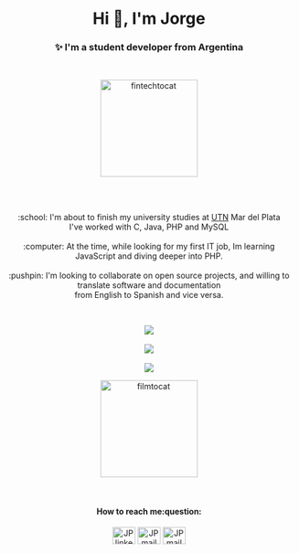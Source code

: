 <h1 align="center">Hi 👋, I'm Jorge</h1>
<h3 align="center">✨ I'm a student developer from Argentina</h3>
<br>
<p align="center">
  <img src="https://octodex.github.com/images/Fintechtocat.png" title="fintechtocat" width="170">
</p><br><br>

<p align="center">
:school: I'm about to finish my university studies at <a href="http://mdp.utn.edu.ar/">UTN</a> Mar del Plata<br>I've worked with C, Java, PHP and MySQL<br><br>
:computer: At the time, while looking for my first IT job, Im learning JavaScript and diving deeper into PHP.<br><br>
:pushpin: I'm looking to collaborate on open source projects, and willing to translate software and documentation <br>from English to Spanish and vice versa.
</p><br>

<p align="center">
  <a href="#">
    <img src="https://github-readme-stats.vercel.app/api/top-langs/?username=JorgePiaggio&layout=compact" />
   </a><br><br>
     <a href="#">
    <img src="https://github-readme-stats.vercel.app/api?username=JorgePiaggio&show_icons=true&theme=tokyonight" />
   </a><br><br>
    <a href="#">
    <img src="http://estruyf-github.azurewebsites.net/api/VisitorHit?user=JorgePiaggio&repo=JorgePiaggio&countColorcountColor&countColor=%237B1E7A" />
   </a>
</p>

<p align="center">
  <img src="https://octodex.github.com/images/filmtocat.png" title="filmtocat" width="170">
</p><br>

<h4 align="center">How to reach me:question:</h4>
<p align="center">
  <a href="https://linkedin.com/in/jp-code" target="blank"><img align="center" src="https://cdn.jsdelivr.net/npm/simple-icons@3.0.1/icons/linkedin.svg" alt="JP linkedin contact" height="30" width="40" /></a>
  <a href = "https://jorgepiaggio.github.io" target="blank"><img align="center" src="https://cdn.jsdelivr.net/npm/simple-icons@3.0.1/icons/firefoxbrowser.svg" alt="JP mail contact" height="30" width="40" /></a>
  <a href = "mailto: proto2345@protonmail.com" target="blank"><img align="center" src="https://cdn.jsdelivr.net/npm/simple-icons@3.0.1/icons/protonmail.svg" alt="JP mail contact" height="30" width="40" /></a>
</p><br><br>
